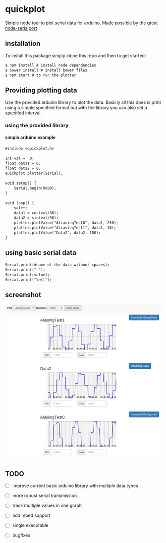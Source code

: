 # quickplot
Simple node tool to plot serial data for arduino. 
Made possible by the great [node-serialport](https://github.com/voodootikigod/node-serialport)

## installation
To install this package simply clone this repo and then to get started:
```
$ npm install # install node dependencies
$ bower install # install bower files
$ npm start # to run the plotter
```

## Providing plotting data
Use the provided arduino library to plot the data.
Basicly all this does is print using a simple specified format but with the library you can also set a specified interval.
### using the provided library

#### simple arduino example
```
#include <quickplot.h>

int val =  0;
float data1 = 0;
float data2 = 0;
quickplot plotter(Serial);

void setup() {
    Serial.begin(9600);
}

void loop() {
    val++;
    data1 = cos(val/30);
    data2 = sin(val/30);
    plotter.plotValue("AliasingTest0", data1, 250);
    plotter.plotValue("AliasingTest1", data1, 10);
    plotter.plotValue("Data2", data2, 100);
}

```
## using basic serial data


```
Serial.print(#name of the data without spaces);
Serial.print(" ");
Serial.print(value);
Serial.print("\n\t");
```

## screenshot
![missing screenshot](screenshot.png?raw=true "Basic plot of test data")

## TODO
- [ ] improve current basic arduino library with multiple data types
- [ ] more robust serial transmission
- [ ] track multiple values in one graph
- [ ] add mbed support
- [ ] single executable
- [ ] bugfixes

